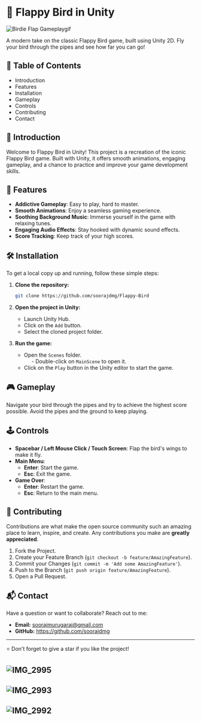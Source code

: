 # 🐤 Flappy Bird in Unity

 
 ![Birdie Flap Gameplaygif](https://github.com/user-attachments/assets/d8db4ba8-1d12-4cdc-b595-40f039b08aa2)




A modern take on the classic Flappy Bird game, built using Unity 2D. Fly your bird through the pipes and see how far you can go!

## 🚀 Table of Contents

- Introduction
- Features
- Installation
- Gameplay
- Controls
- Contributing
- Contact
  
## 📖 Introduction

Welcome to Flappy Bird in Unity! This project is a recreation of the iconic Flappy Bird game. Built with Unity, it offers smooth animations, engaging gameplay, and a chance to practice and improve your game development skills.

## 🌟 Features

- **Addictive Gameplay**: Easy to play, hard to master.  
- **Smooth Animations**: Enjoy a seamless gaming experience.
- **Soothing Background Music**: Immerse yourself in the game with relaxing tunes.
- **Engaging Audio Effects**: Stay hooked with dynamic sound effects.
- **Score Tracking**: Keep track of your high scores.

## 🛠 Installation

To get a local copy up and running, follow these simple steps:

1. **Clone the repository:**
    ```sh
    git clone https://github.com/soorajdmg/Flappy-Bird
    ```

2. **Open the project in Unity:**
    - Launch Unity Hub.
    - Click on the `Add` button.
    - Select the cloned project folder.

3. **Run the game:**
    - Open the `Scenes` folder.  
      <span style="margin-left: 20px;">- Double-click on `MainScene` to open it.</span>  
    - Click on the `Play` button in the Unity editor to start the game.

## 🎮 Gameplay

Navigate your bird through the pipes and try to achieve the highest score possible. Avoid the pipes and the ground to keep playing.

## 🕹 Controls

- **Spacebar / Left Mouse Click / Touch Screen**: Flap the bird's wings to make it fly.
- **Main Menu**:
  - **Enter**: Start the game.
  - **Esc**: Exit the game.
- **Game Over**:
  - **Enter**: Restart the game.
  - **Esc**: Return to the main menu.

## 🤝 Contributing

Contributions are what make the open source community such an amazing place to learn, inspire, and create. Any contributions you make are **greatly appreciated**.

1. Fork the Project.
2. Create your Feature Branch (`git checkout -b feature/AmazingFeature`).
3. Commit your Changes (`git commit -m 'Add some AmazingFeature'`).
4. Push to the Branch (`git push origin feature/AmazingFeature`).
5. Open a Pull Request.

## 📬 Contact

Have a question or want to collaborate? Reach out to me:

- **Email:** [soorajmurugaraj@gmail.com](soorajmurugaraj@gmail.com)
- **GitHub:** https://github.com/soorajdmg

---

⭐️ Don't forget to give a star if you like the project!

![IMG_2995](https://github.com/user-attachments/assets/0a265956-7599-4416-9288-fad028bf1a56)
---
![IMG_2993](https://github.com/user-attachments/assets/25f82311-e291-4cde-bf97-3ce725630ab6)
---
![IMG_2992](https://github.com/user-attachments/assets/29478ec8-66cc-4f1b-80b4-3d47b46f2aa4)
---

